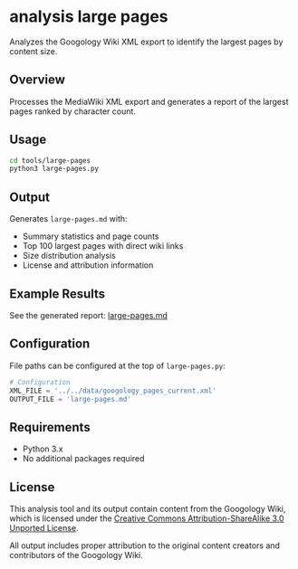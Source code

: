 # analysis large pages

Analyzes the Googology Wiki XML export to identify the largest pages by content size.

## Overview

Processes the MediaWiki XML export and generates a report of the largest pages ranked by character count.

## Usage

```bash
cd tools/large-pages
python3 large-pages.py
```

## Output

Generates `large-pages.md` with:
- Summary statistics and page counts
- Top 100 largest pages with direct wiki links
- Size distribution analysis
- License and attribution information

## Example Results

See the generated report: [large-pages.md](large-pages.md)

## Configuration

File paths can be configured at the top of `large-pages.py`:

```python
# Configuration
XML_FILE = '../../data/googology_pages_current.xml'
OUTPUT_FILE = 'large-pages.md'
```

## Requirements

- Python 3.x
- No additional packages required

## License

This analysis tool and its output contain content from the Googology Wiki, which is licensed under the [Creative Commons Attribution-ShareAlike 3.0 Unported License](https://creativecommons.org/licenses/by-sa/3.0/).

All output includes proper attribution to the original content creators and contributors of the Googology Wiki.
